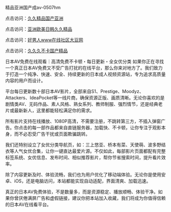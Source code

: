 精品亚洲国产成av-0507hm


点击访问：<a href="https://gda-c7m.pages.dev/">久久精品国产亚洲</a>

点击访问：<a href="https://bsdf-5f5.pages.dev/">亚洲欧美日韩久久精品</a>

点击访问：<a href="https://tfda.pages.dev/">好男人www在线社区大豆网</a>

点击访问：<a href="https://gsd-agv.pages.dev/">久久久不卡国产精品</a>


日本AV免费在线观看｜高清免费不卡顿・每日更新・全女优分类
如果你正在寻找一个真正日本AV免费又不受广告打扰的在线平台，那么你来对地方了。我们致力于打造一个纯净、快速、安全、持续更新的日本成人视频资源站，专为追求高质量内容的用户而设计。

平台每日更新数十部日本AV影片，全部来自S1、Prestige、Moodyz、Attackers、IdeaPocket等一线片商，确保资源正版、画质清晰。无论你喜欢的是剧情类AV、无码作品、素人风格、熟女系列、教师制服、强烈情节，还是经典老片或最新新人，这里都能轻松满足你的需求。

所有影片支持在线播放、1080P高清，不需要注册，不跳转第三方，不插入弹窗广告。你点击的每一部作品都来自直链服务器，加载快、不卡顿，让你专注于观影本身，而不必忍受广告干扰或页面欺骗跳转。

我们还特别设立了女优分类导航页，如：三上悠亚、桥本有菜、天使萌、波多野结衣等人气女优合集，让你一键直达最爱片源。不仅如此，每部影片页面都配有完整标签系统、女优信息、发布时间、相似推荐影片，帮你节省搜索时间，提升看片效率。

除了内容更新及时、体验流畅，我们也为用户优化了移动端体验。无论你是使用安卓、iOS，还是电脑访问，本站都能实现自动适配，界面清爽、加载迅速。

真正的日本AV免费体验，不是数量多，而是资源稳定、播放顺畅、体验干净。如果你曾厌倦满屏广告和虚假链接，建议你把本站加入收藏，我们将成为你值得信赖的日本AV在线看平台。


<span style="display:none;">[Canonical link]( ）</span>
